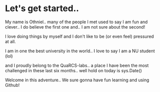 # Let's get started..

My name is Othniel.. many of the people I met used to say I am fun and
clever.. I do believe the first one and.. I am not sure about the second!

I love doing things by myself and I don't like to be (or even feel) pressured
at all. 

I am in one the best university in the world.. I love to say I am a NU student (lol)

and I proudly belong to the QuaRCS-labs.. a place I have been the most challenged in 
these last six months.. well hold on today is sys.Date()

Welcome in this adventure.. We sure gonna have fun learning and using Github!
